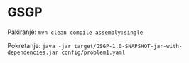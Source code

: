 # GSGP

Pakiranje: 
`mvn clean compile assembly:single`

Pokretanje: 
`java -jar target/GSGP-1.0-SNAPSHOT-jar-with-dependencies.jar config/problem1.yaml`
